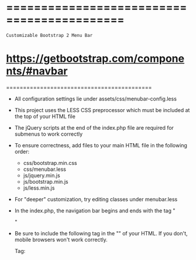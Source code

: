 ===========================================
===========================================
    Customizable Bootstrap 2 Menu Bar
https://getbootstrap.com/components/#navbar
===========================================
===========================================

- All configuration settings lie under assets/css/menubar-config.less

- This project uses the LESS CSS preprocessor which must be included at the top of your HTML file

- The jQuery scripts at the end of the index.php file are required for submenus to work correctly

- To ensure correctness, add files to your main HTML file in the following order:
    - css/bootstrap.min.css
    - css/menubar.less
    - js/jquery.min.js
    - js/bootstrap.min.js
    - js/less.min.js

- For "deeper" customization, try editing classes under menubar.less

- In the index.php, the navigation bar begins and ends with the tag "<nav>" 

- Be sure to include the following tag in the "<head>" of your HTML. If you don't, mobile browsers won't work correctly.
  
  Tag: <meta name="viewport" content="width=device-width, initial-scale=1">